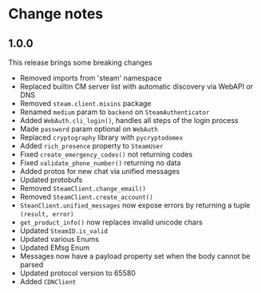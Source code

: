 # Change notes

## 1.0.0

This release brings some breaking changes

- Removed imports from 'steam' namespace
- Replaced builtin CM server list with automatic discovery via WebAPI or DNS
- Removed `steam.client.mixins` package
- Renamed `medium` param to `backend` on `SteamAuthenticator`
- Added `WebAuth.cli_login()`, handles all steps of the login process
- Made `password` param optional on `WebAuth`
- Replaced `cryptography` library with `pycryptodomex`
- Added `rich_presence` property to `SteamUser`
- Fixed `create_emergency_codes()` not returning codes
- Fixed `validate_phone_number()` returning no data
- Added protos for new chat via unified messages
- Updated protobufs
- Removed `SteamClient.change_email()`
- Removed `SteamClient.create_account()`
- `SteanClient.unified_messages` now expose errors by returning a tuple `(result, error)`
- `get_product_info()` now replaces invalid unicode chars
- Updated `SteamID.is_valid`
- Updated various Enums
- Updated EMsg Enum
- Messages now have a payload property set when the body cannot be parsed
- Updated protocol version to 65580
- Added `CDNClient`
